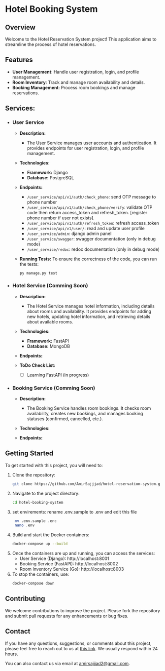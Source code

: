 # Hotel Booking System

## Overview
Welcome to the Hotel Reservation System project! This application aims to streamline the process of hotel reservations.

## Features
  - **User Management**: Handle user registration, login, and profile management.
  - **Room Inventory**: Track and manage room availability and details.
  - **Booking Management**: Process room bookings and manage reservations.

## Services:

- ### User Service
  - **Description:**
    - The User Service manages user accounts and authentication. It provides endpoints for user registration, login, and profile management.

  - **Technologies:**
    - **Framework:** Django
    - **Database:** PostgreSQL
 
  - **Endpoints:**
    - `/user_service/api/v1/auth/check_phone`: send OTP message to phone number
    - `/user_service/api/v1/auth/check_phone/verify`: validate OTP code then return access_token and refresh_token. [register phone number if user not exists]. 
    - `/user_service/api/v1/auth/refresh_token`: refresh access_token
    - `/user_service/api/v1/user/`: read and update user profile
    - `/user_service/admin`: django admin panel
    - `/user_service/swagger`: swagger documentation (only in debug mode)
    - `/user_service/redoc`: redoc documentation (only in debug mode)
  - **Running Tests:**
      To ensure the correctness of the code, you can run the tests:
    ```sh
    py manage.py test
    ```
      
- ### Hotel Service (Comming Soon)
  - **Description:**
    - The Hotel Service manages hotel information, including details about rooms and availability. It provides endpoints for adding new hotels, updating hotel information, and retrieving details about available rooms.

  - **Technologies:**
    - **Framework:** FastAPI
    - **Database:** MongoDB

  - **Endpoints:**
    <!-- - `/hotels`: Retrieve a list of hotels
    - `/hotels/{hotel_id}`: Retrieve details of a specific hotel
    - `/rooms`: Retrieve available rooms
    - `/rooms/{room_id}`: Retrieve details of a specific room -->
  - **ToDo Check List:**
    - [ ] Learning FastAPI (in progress)

- ### Booking Service (Comming Soon)
  - **Description:**
    - The Booking Service handles room bookings. It checks room availability, creates new bookings, and manages booking statuses (confirmed, cancelled, etc.).

  - **Technologies:**
    <!-- - **Framework:** Go (Gin)
    - **Database:** MySQL -->


  - **Endpoints:**
    <!-- - `/bookings`: Create a new booking
    - `/bookings/{booking_id}`: Retrieve details of a specific booking
    - `/bookings/user/{user_id}`: Retrieve all bookings for a specific user -->

## Getting Started
To get started with this project, you will need to:

1. Clone the repository:
   ```sh
   git clone https://github.com/AmirSajjjad/hotel-reservation-system.git
   ```
2. Navigate to the project directory:
    ```sh
    cd hotel-booking-system
    ```
3. set envirements:
   rename .env.sample to .env and edit this file
   ```sh
    mv .env.sample .enc
    nano .env
   ```
4. Build and start the Docker containers:
    ```sh
    docker-compose up --build
    ```
5. Once the containers are up and running, you can access the services:
   - User Service (Django): http://localhost:8001
   - Booking Service (FastAPI): http://localhost:8002
   - Room Inventory Service (Go): http://localhost:8003
6. To stop the containers, use:
    ```sh
    docker-compose down
    ```

## Contributing
We welcome contributions to improve the project. Please fork the repository and submit pull requests for any enhancements or bug fixes.

## Contact

If you have any questions, suggestions, or comments about this project, please feel free to reach out to us at [this link](https://t.me/AmirSajjjad73). We usually respond within 24 hours.

You can also contact us via email at amirsajjjad2@gmail.com.

<!---
## Architecture
The system uses a microservice architecture where each service operates independently and communicates with other services through RESTful APIs. Message brokers like RabbitMQ or Kafka are used to handle asynchronous communication between services.


## Overview
Welcome to the Hotel Reservation System project! This application aims to streamline the process of hotel reservations by offering an efficient and user-friendly interface for customers and administrators alike. Leveraging a combination of SQL and NoSQL databases, the system ensures robust performance, scalability, and reliability.

---

## Services, Technologies, and Frameworks

### Payment Processing
- **Function**: Processes payments securely and ensures transaction integrity.
- **Technology**: Microsoft SQL Server
- **Language**: C#
- **Framework**: .NET Core
  - **Reason**: .NET Core ensures reliable transaction handling and security for payment data.

### Activity Logs
- **Function**: Maintains logs of all activities for auditing and analytics purposes.
- **Technology**: ElasticSearch
- **Language**: Python
- **Framework**: Flask
  - **Reason**: Flask is lightweight and efficient for implementing logging and search functionalities with ElasticSearch.


---

## Features
- **Reservation Management**: Handles bookings and availability in real-time.
- **Customer Information**: Stores and manages detailed customer profiles.
- **Room Inventory**: Tracks room availability and details dynamically.
- **Payment Processing**: Secures transactions and processes payments seamlessly.
- **Activity Logs**: Maintains comprehensive logs of all activities for auditing and analytics.

---

## Database Technologies
- **PostgreSQL**: Used for managing structured reservation data.
- **MongoDB**: Stores customer information with flexibility in schema.
- **Cassandra**: Manages room inventory data, optimized for high availability.
- **Microsoft SQL Server**: Ensures secure and reliable payment processing.
- **ElasticSearch**: Utilized for storing and searching through activity logs efficiently.

-->
